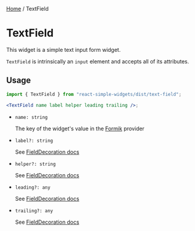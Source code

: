 [Home](../../../README.md) / TextField

# TextField

This widget is a simple text input form widget.

`TextField` is intrinsically an `input` element and accepts all of its attributes.

## Usage

```jsx
import { TextField } from "react-simple-widgets/dist/text-field";

<TextField name label helper leading trailing />;
```

- `name: string`

  The key of the widget's value in the [Formik](https://jaredpalmer.com/formik/) provider

- `label?: string`

  See [FieldDecoration docs](../field-decoration/field-decoration-usage.md)

- `helper?: string`

  See [FieldDecoration docs](../field-decoration/field-decoration-usage.md)

- `leading?: any`

  See [FieldDecoration docs](../field-decoration/field-decoration-usage.md)

- `trailing?: any`

  See [FieldDecoration docs](../field-decoration/field-decoration-usage.md)
